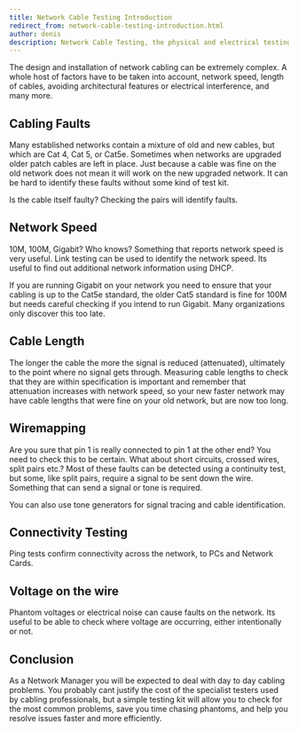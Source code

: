 ```yaml
---
title: Network Cable Testing Introduction
redirect_from: network-cable-testing-introduction.html
author: denis
description: Network Cable Testing, the physical and electrical testing of Network cabling, is a very specialist area. As a Network Manager you have to deal with cable faults, broken wires, incompatibilities and a host of other cable related issues. What can you do? What do you need to test for?
---
```

 <p>The design and installation of network cabling can be extremely complex. A whole host of factors have to be taken into account, network speed, length of cables, avoiding architectural features or electrical interference, and many more.</p><h2>Cabling Faults</h2><p>Many established networks contain a mixture of old and new cables, but which are Cat 4, Cat 5, or Cat5e. Sometimes when networks are upgraded older patch cables are left in place. Just because a cable was fine on the old network does not mean it will work on the new upgraded network. It can be hard to identify these faults without some kind of test kit.</p><p>Is the cable itself faulty? Checking the pairs will identify faults.</p><h2>Network Speed</h2><p>10M, 100M, Gigabit? Who knows? Something that reports network speed is very useful. Link testing can be used to identify the network speed. Its useful to find out additional network information using DHCP.</p><p>If you are running Gigabit on your network you need to ensure that your cabling is up to the Cat5e standard, the older Cat5 standard is fine for 100M but needs careful checking if you intend to run Gigabit. Many organizations only discover this too late.</p><h2>Cable Length</h2><p>The longer the cable the more the signal is reduced (attenuated), ultimately to the point where no signal gets through. Measuring cable lengths to check that they are within specification is important and remember that attenuation increases with network speed, so your new faster network may have cable lengths that were fine on your old network, but are now too long.</p><h2>Wiremapping</h2><p>Are you sure that pin 1 is really connected to pin 1 at the other end? You need to check this to be certain. What about short circuits, crossed wires, split pairs etc.? Most of these faults can be detected using a continuity test, but some, like split pairs, require a signal to be sent down the wire. Something that can send a signal or tone is required.</p><p>You can also use tone generators for signal tracing and cable identification.</p><h2>Connectivity Testing</h2><p>Ping tests confirm connectivity across the network, to PCs and Network Cards.</p><h2>Voltage on the wire</h2><p>Phantom voltages or electrical noise can cause faults on the network. Its useful to be able to check where voltage are occurring, either intentionally or not.</p><h2>Conclusion</h2><p>As a Network Manager you will be expected to deal with day to day cabling problems. You probably cant justify the cost of the specialist testers used by cabling professionals, but a simple testing kit will allow you to check for the most common problems, save you time chasing phantoms, and help you resolve issues faster and more efficiently.</p>